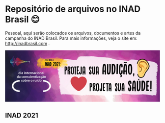 # Repositório de arquivos no INAD Brasil 😊 

Pessoal, aqui serão colocados os arquivos, documentos e artes da campanha do INAD Brasil.
Para mais informações, veja o site em: http://inadbrasil.com .

![INAD 2021](https://github.com/inadbrasil/inad/blob/main/readme-files/github-banner.jpg?raw=true)

## INAD 2021
